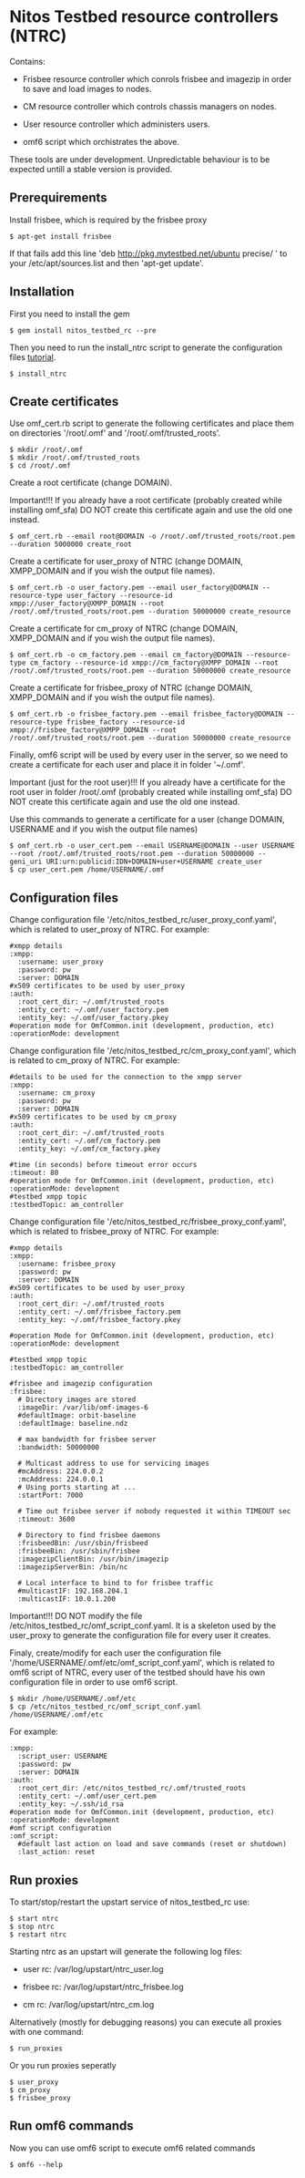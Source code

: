 Nitos Testbed resource controllers (NTRC)
=================

Contains:

- Frisbee resource controller which conrols frisbee and imagezip in order to
save and load images to nodes.

- CM resource controller which controls chassis managers on nodes.

- User resource controller which administers users.

- omf6 script which orchistrates the above.

These tools are under development. Unpredictable behaviour is to be expected untill
a stable version is provided.


Prerequirements
---------------

Install frisbee, which is required by the frisbee proxy

    $ apt-get install frisbee

If that fails add this line 'deb http://pkg.mytestbed.net/ubuntu precise/ ' to your /etc/apt/sources.list and then 'apt-get update'.

Installation
------------

First you need to install the gem
  
    $ gem install nitos_testbed_rc --pre

Then you need to run the install_ntrc script to generate the configuration files [tutorial](http://mytestbed.net/doc/omf/file.set_up_communication_server.html).

    $ install_ntrc

Create certificates
-------------------

Use omf_cert.rb script to generate the following certificates and place them on directories '/root/.omf' and '/root/.omf/trusted_roots'.

    $ mkdir /root/.omf
    $ mkdir /root/.omf/trusted_roots
    $ cd /root/.omf

Create a root certificate (change DOMAIN).

Important!!! If you already have a root certificate (probably created while installing omf_sfa) DO NOT create this certificate again and use the old one instead.

    $ omf_cert.rb --email root@DOMAIN -o /root/.omf/trusted_roots/root.pem --duration 5000000 create_root

Create a certificate for user_proxy of NTRC (change DOMAIN, XMPP_DOMAIN and if you wish the output file names).

    $ omf_cert.rb -o user_factory.pem --email user_factory@DOMAIN --resource-type user_factory --resource-id xmpp://user_factory@XMPP_DOMAIN --root /root/.omf/trusted_roots/root.pem --duration 50000000 create_resource

Create a certificate for cm_proxy of NTRC (change DOMAIN, XMPP_DOMAIN and if you wish the output file names).

    $ omf_cert.rb -o cm_factory.pem --email cm_factory@DOMAIN --resource-type cm_factory --resource-id xmpp://cm_factory@XMPP_DOMAIN --root /root/.omf/trusted_roots/root.pem --duration 50000000 create_resource

Create a certificate for frisbee_proxy of NTRC (change DOMAIN, XMPP_DOMAIN and if you wish the output file names).

    $ omf_cert.rb -o frisbee_factory.pem --email frisbee_factory@DOMAIN --resource-type frisbee_factory --resource-id xmpp://frisbee_factory@XMPP_DOMAIN --root /root/.omf/trusted_roots/root.pem --duration 50000000 create_resource


Finally, omf6 script will be used by every user in the server, so we need to create a certificate for each user and place it in folder '~/.omf'. 

Important (just for the root user)!!! If you already have a certificate for the root user in folder /root/.omf (probably created while installing omf_sfa) DO NOT create this certificate again and use the old one instead.

Use this commands to generate a certificate for a user (change DOMAIN, USERNAME and if you wish the output file names) 

    $ omf_cert.rb -o user_cert.pem --email USERNAME@DOMAIN --user USERNAME --root /root/.omf/trusted_roots/root.pem --duration 50000000 --geni_uri URI:urn:publicid:IDN+DOMAIN+user+USERNAME create_user
    $ cp user_cert.pem /home/USERNAME/.omf

Configuration files
-------------------

Change configuration file '/etc/nitos_testbed_rc/user_proxy_conf.yaml', which is related to user_proxy of NTRC. For example:

    #xmpp details
    :xmpp:
      :username: user_proxy
      :password: pw
      :server: DOMAIN
    #x509 certificates to be used by user_proxy
    :auth:
      :root_cert_dir: ~/.omf/trusted_roots
      :entity_cert: ~/.omf/user_factory.pem
      :entity_key: ~/.omf/user_factory.pkey
    #operation mode for OmfCommon.init (development, production, etc)
    :operationMode: development 

Change configuration file '/etc/nitos_testbed_rc/cm_proxy_conf.yaml', which is related to cm_proxy of NTRC. For example:

    #details to be used for the connection to the xmpp server
    :xmpp:
      :username: cm_proxy
      :password: pw
      :server: DOMAIN
    #x509 certificates to be used by cm_proxy
    :auth:
      :root_cert_dir: ~/.omf/trusted_roots
      :entity_cert: ~/.omf/cm_factory.pem
      :entity_key: ~/.omf/cm_factory.pkey

    #time (in seconds) before timeout error occurs
    :timeout: 80
    #operation mode for OmfCommon.init (development, production, etc)
    :operationMode: development
    #testbed xmpp topic
    :testbedTopic: am_controller

Change configuration file '/etc/nitos_testbed_rc/frisbee_proxy_conf.yaml', which is related to frisbee_proxy of NTRC. For example:
    
    #xmpp details
    :xmpp:
      :username: frisbee_proxy
      :password: pw
      :server: DOMAIN
    #x509 certificates to be used by user_proxy
    :auth:
      :root_cert_dir: ~/.omf/trusted_roots
      :entity_cert: ~/.omf/frisbee_factory.pem
      :entity_key: ~/.omf/frisbee_factory.pkey

    #operation Mode for OmfCommon.init (development, production, etc)
    :operationMode: development

    #testbed xmpp topic
    :testbedTopic: am_controller

    #frisbee and imagezip configuration
    :frisbee:
      # Directory images are stored
      :imageDir: /var/lib/omf-images-6
      #defaultImage: orbit-baseline
      :defaultImage: baseline.ndz

      # max bandwidth for frisbee server
      :bandwidth: 50000000

      # Multicast address to use for servicing images
      #mcAddress: 224.0.0.2
      :mcAddress: 224.0.0.1
      # Using ports starting at ...
      :startPort: 7000

      # Time out frisbee server if nobody requested it within TIMEOUT sec
      :timeout: 3600

      # Directory to find frisbee daemons
      :frisbeedBin: /usr/sbin/frisbeed
      :frisbeeBin: /usr/sbin/frisbee
      :imagezipClientBin: /usr/bin/imagezip
      :imagezipServerBin: /bin/nc

      # Local interface to bind to for frisbee traffic
      #multicastIF: 192.168.204.1
      :multicastIF: 10.0.1.200

Important!!! DO NOT modify the file /etc/nitos_testbed_rc/omf_script_conf.yaml. It is a skeleton used by the user_proxy to generate the configuration file for every user it creates.

Finaly, create/modify for each user the configuration file '/home/USERNAME/.omf/etc/omf_script_conf.yaml', which is related to omf6 script of NTRC, every user of the testbed should have his own configuration file in order to use omf6 script. 

    $ mkdir /home/USERNAME/.omf/etc
    $ cp /etc/nitos_testbed_rc/omf_script_conf.yaml /home/USERNAME/.omf/etc

For example:

    :xmpp:
      :script_user: USERNAME
      :password: pw
      :server: DOMAIN
    :auth:
      :root_cert_dir: /etc/nitos_testbed_rc/.omf/trusted_roots
      :entity_cert: ~/.omf/user_cert.pem
      :entity_key: ~/.ssh/id_rsa
    #operation mode for OmfCommon.init (development, production, etc)
    :operationMode: development
    #omf script configuration
    :omf_script:
      #default last action on load and save commands (reset or shutdown)
      :last_action: reset

Run proxies
-----------

To start/stop/restart the upstart service of nitos_testbed_rc use:

    $ start ntrc 
    $ stop ntrc
    $ restart ntrc

Starting ntrc as an upstart will generate the following log files:

- user rc: /var/log/upstart/ntrc_user.log

- frisbee rc: /var/log/upstart/ntrc_frisbee.log

- cm rc: /var/log/upstart/ntrc_cm.log

Alternatively (mostly for debugging reasons) you can execute all proxies with one command:

    $ run_proxies

Or you run proxies seperatly

    $ user_proxy
    $ cm_proxy
    $ frisbee_proxy

Run omf6 commands
-----------------

Now you can use omf6 script to execute omf6 related commands

    $ omf6 --help